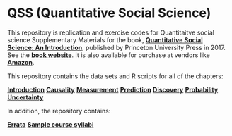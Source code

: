 # QSS (Quantitative Social Science)
This repository is replication and exercise  codes for Quantitaitve social science
Supplementary Materials for the book, [**Quantitative Social Science: An Introduction**](http://press.princeton.edu/titles/11025.html), published by Princeton University Press in 2017. See the [**book website**](http://qss.princeton.press/). It is also available for purchase at vendors like [**Amazon**](https://www.amazon.com/Quantitative-Social-Science-Kosuke-Imai/dp/0691175462).

This repository contains the data sets and R scripts for all of the chapters:

[**Introduction**](https://github.com/kosukeimai/qss/blob/master/INTRO)
[**Causality**](https://github.com/kosukeimai/qss/blob/master/CAUSALITY)
[**Measurement**](https://github.com/kosukeimai/qss/blob/master/MEASUREMENT)
[**Prediction**](https://github.com/kosukeimai/qss/blob/master/PREDICTION)
[**Discovery**](https://github.com/kosukeimai/qss/blob/master/DISCOVERY)
[**Probability**](https://github.com/kosukeimai/qss/blob/master/PROBABILITY)
[**Uncertainty**](https://github.com/kosukeimai/qss/blob/master/UNCERTAINTY)

In addition, the repository contains:

[**Errata**](https://github.com/kosukeimai/qss/blob/master/errata/QSSerrata.pdf)
[**Sample course syllabi**](https://github.com/kosukeimai/qss/blob/master/syllabus)
